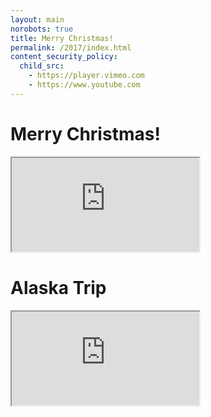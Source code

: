 ```yaml
---
layout: main
norobots: true
title: Merry Christmas!
permalink: /2017/index.html
content_security_policy:
  child_src:
    - https://player.vimeo.com
    - https://www.youtube.com
---
```


# Merry Christmas!

<div class="video is-16-by-9">
  <iframe src="https://player.vimeo.com/video/195380303?byline=0&title=0&color=dc322f" allowfullscreen></iframe>
</div>

# Alaska Trip

<div class="video is-16-by-9">
  <iframe src="https://www.youtube.com/embed/bamK2_5ZY_Y" allowfullscreen></iframe>
</div>
